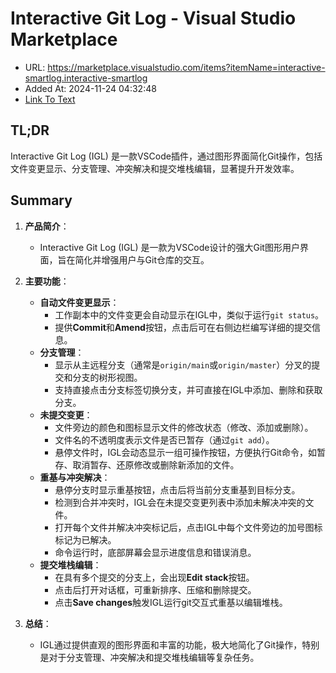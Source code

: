# Interactive Git Log - Visual Studio Marketplace
- URL: https://marketplace.visualstudio.com/items?itemName=interactive-smartlog.interactive-smartlog
- Added At: 2024-11-24 04:32:48
- [Link To Text](2024-11-24-interactive-git-log---visual-studio-marketplace_raw.md)

## TL;DR
Interactive Git Log (IGL) 是一款VSCode插件，通过图形界面简化Git操作，包括文件变更显示、分支管理、冲突解决和提交堆栈编辑，显著提升开发效率。

## Summary
1. **产品简介**：
   - Interactive Git Log (IGL) 是一款为VSCode设计的强大Git图形用户界面，旨在简化并增强用户与Git仓库的交互。

2. **主要功能**：
   - **自动文件变更显示**：
     - 工作副本中的文件变更会自动显示在IGL中，类似于运行`git status`。
     - 提供**Commit**和**Amend**按钮，点击后可在右侧边栏编写详细的提交信息。
   - **分支管理**：
     - 显示从主远程分支（通常是`origin/main`或`origin/master`）分叉的提交和分支的树形视图。
     - 支持直接点击分支标签切换分支，并可直接在IGL中添加、删除和获取分支。
   - **未提交变更**：
     - 文件旁边的颜色和图标显示文件的修改状态（修改、添加或删除）。
     - 文件名的不透明度表示文件是否已暂存（通过`git add`）。
     - 悬停文件时，IGL会动态显示一组可操作按钮，方便执行Git命令，如暂存、取消暂存、还原修改或删除新添加的文件。
   - **重基与冲突解决**：
     - 悬停分支时显示重基按钮，点击后将当前分支重基到目标分支。
     - 检测到合并冲突时，IGL会在未提交变更列表中添加未解决冲突的文件。
     - 打开每个文件并解决冲突标记后，点击IGL中每个文件旁边的加号图标标记为已解决。
     - 命令运行时，底部屏幕会显示进度信息和错误消息。
   - **提交堆栈编辑**：
     - 在具有多个提交的分支上，会出现**Edit stack**按钮。
     - 点击后打开对话框，可重新排序、压缩和删除提交。
     - 点击**Save changes**触发IGL运行git交互式重基以编辑堆栈。

3. **总结**：
   - IGL通过提供直观的图形界面和丰富的功能，极大地简化了Git操作，特别是对于分支管理、冲突解决和提交堆栈编辑等复杂任务。
